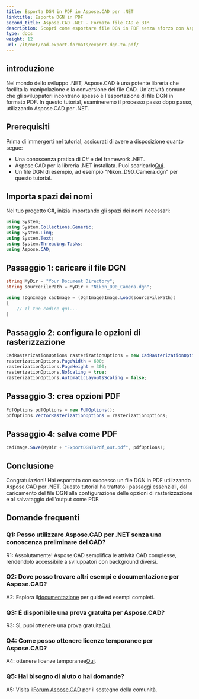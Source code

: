 ```yaml
---
title: Esporta DGN in PDF in Aspose.CAD per .NET
linktitle: Esporta DGN in PDF
second_title: Aspose.CAD .NET - Formato file CAD e BIM
description: Scopri come esportare file DGN in PDF senza sforzo con Aspose.CAD per .NET. Una guida passo passo per una manipolazione fluida dei file CAD.
type: docs
weight: 12
url: /it/net/cad-export-formats/export-dgn-to-pdf/
---
```

## introduzione

Nel mondo dello sviluppo .NET, Aspose.CAD è una potente libreria che facilita la manipolazione e la conversione dei file CAD. Un'attività comune che gli sviluppatori incontrano spesso è l'esportazione di file DGN in formato PDF. In questo tutorial, esamineremo il processo passo dopo passo, utilizzando Aspose.CAD per .NET.

## Prerequisiti

Prima di immergerti nel tutorial, assicurati di avere a disposizione quanto segue:

- Una conoscenza pratica di C# e del framework .NET.
-  Aspose.CAD per la libreria .NET installata. Puoi scaricarlo[Qui](https://releases.aspose.com/cad/net/).
- Un file DGN di esempio, ad esempio "Nikon_D90_Camera.dgn" per questo tutorial.

## Importa spazi dei nomi

Nel tuo progetto C#, inizia importando gli spazi dei nomi necessari:

```csharp
using System;
using System.Collections.Generic;
using System.Linq;
using System.Text;
using System.Threading.Tasks;
using Aspose.CAD;
```

## Passaggio 1: caricare il file DGN

```csharp
string MyDir = "Your Document Directory";
string sourceFilePath = MyDir + "Nikon_D90_Camera.dgn";

using (DgnImage cadImage = (DgnImage)Image.Load(sourceFilePath))
{
    // Il tuo codice qui...
}
```

## Passaggio 2: configura le opzioni di rasterizzazione

```csharp
CadRasterizationOptions rasterizationOptions = new CadRasterizationOptions();
rasterizationOptions.PageWidth = 600;
rasterizationOptions.PageHeight = 300;
rasterizationOptions.NoScaling = true;
rasterizationOptions.AutomaticLayoutsScaling = false;
```

## Passaggio 3: crea opzioni PDF

```csharp
PdfOptions pdfOptions = new PdfOptions();
pdfOptions.VectorRasterizationOptions = rasterizationOptions;
```

## Passaggio 4: salva come PDF

```csharp
cadImage.Save(MyDir + "ExportDGNToPdf_out.pdf", pdfOptions);
```

## Conclusione

Congratulazioni! Hai esportato con successo un file DGN in PDF utilizzando Aspose.CAD per .NET. Questo tutorial ha trattato i passaggi essenziali, dal caricamento del file DGN alla configurazione delle opzioni di rasterizzazione e al salvataggio dell'output come PDF.

## Domande frequenti

### Q1: Posso utilizzare Aspose.CAD per .NET senza una conoscenza preliminare del CAD?

R1: Assolutamente! Aspose.CAD semplifica le attività CAD complesse, rendendolo accessibile a sviluppatori con background diversi.

### Q2: Dove posso trovare altri esempi e documentazione per Aspose.CAD?

 A2: Esplora il[documentazione](https://reference.aspose.com/cad/net/) per guide ed esempi completi.

### Q3: È disponibile una prova gratuita per Aspose.CAD?

 R3: Sì, puoi ottenere una prova gratuita[Qui](https://releases.aspose.com/).

### Q4: Come posso ottenere licenze temporanee per Aspose.CAD?

 A4: ottenere licenze temporanee[Qui](https://purchase.aspose.com/temporary-license/).

### Q5: Hai bisogno di aiuto o hai domande?

 A5: Visita il[Forum Aspose.CAD](https://forum.aspose.com/c/cad/19) per il sostegno della comunità.